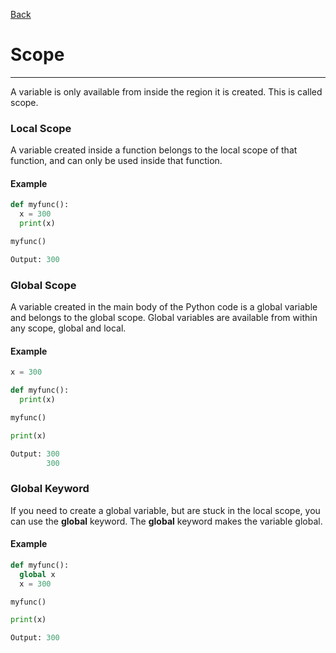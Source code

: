 [Back](/main/basic.md)

# Scope
---

A variable is only available from inside the region it is created. This is called scope.

### Local Scope
A variable created inside a function belongs to the local scope of that function, and can only be used inside that function.

#### Example
```python
def myfunc():
  x = 300
  print(x)

myfunc() 

Output: 300
```

### Global Scope
A variable created in the main body of the Python code is a global variable and belongs to the global scope.
Global variables are available from within any scope, global and local.

#### Example
```python
x = 300

def myfunc():
  print(x)

myfunc()

print(x)

Output: 300
        300
```

### Global Keyword
If you need to create a global variable, but are stuck in the local scope, you can use the **global** keyword.
The **global** keyword makes the variable global.

#### Example
```python
def myfunc():
  global x
  x = 300

myfunc()

print(x)

Output: 300
```